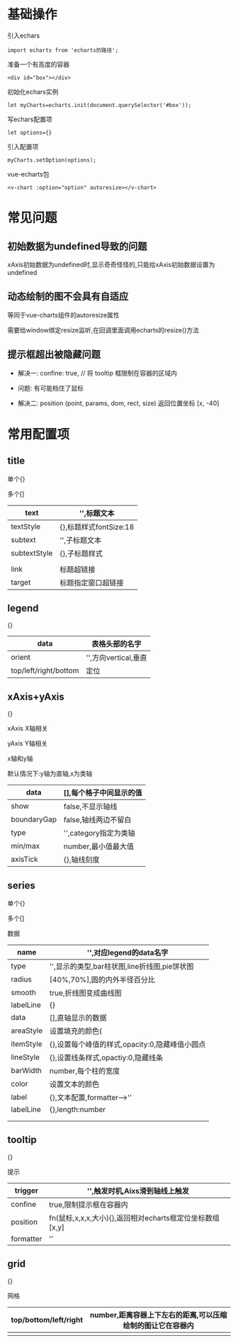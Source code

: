 # 基础操作

引入echars

```
import echarts from 'echarts的路径';
```

准备一个有高度的容器

```
<div id="box"></div>
```

初始化echars实例

```
let myCharts=echarts.init(document.querySelector('#box'));
```

写echars配置项

```
let options={}
```

引入配置项

```
myCharts.setOption(options);
```

vue-echarts包

```
<v-chart :option="option" autoresize></v-chart>
```

# 常见问题

## 初始数据为undefined导致的问题

xAxis初始数据为undefined时,显示奇奇怪怪的,只能给xAxis初始数据设置为undefined

## 动态绘制的图不会具有自适应

等同于vue-charts组件的autoresize属性

需要给window绑定resize监听,在回调里面调用echarts的resize()方法

## 提示框超出被隐藏问题

- 解决一: confine: true, // 将 tooltip 框限制在容器的区域内

- 问题: 有可能档住了鼠标

- 解决二: position (point, params, dom, rect, size) 返回位置坐标 [x, -40]

# 常用配置项

## title

单个{}

多个[]

| text | '',标题文本 | 
| -- | -- |
| textStyle | {},标题样式fontSize:18 | 
| subtext | '',子标题文本 | 
| subtextStyle | {},子标题样式 | 
|   |   | 
| link | 标题超链接 | 
| target | 标题指定窗口超链接 | 


## legend

{}

| data | 表格头部的名字 | 
| -- | -- |
| orient | '',方向vertical,垂直 | 
| top/left/right/bottom | 定位 | 


## xAxis+yAxis

{}

xAxis X轴相关

yAxis Y轴相关

x轴和y轴

默认情况下:y轴为直轴,x为类轴

| data | [],每个格子中间显示的值 | 
| -- | -- |
| show | false,不显示轴线 | 
| boundaryGap | false,轴线两边不留白 | 
| type | '',category指定为类轴 | 
| min/max | number,最小值最大值 | 
| axisTick | {},轴线刻度 | 


## series

单个{}

多个[]

数据

| name | '',对应legend的data名字 | 
| -- | -- |
| type | '',显示的类型,bar柱状图,line折线图,pie饼状图 | 
| radius | [40%,70%],圆的内外半径百分比 | 
| smooth | true,折线图变成曲线图 | 
| labelLine | {} | 
| data | [],直轴显示的数据 | 
| areaStyle | 设置填充的颜色( | 
| itemStyle | {},设置每个峰值的样式,opacity:0,隐藏峰值小圆点 | 
| lineStyle | {},设置线条样式,opactiy:0,隐藏线条 | 
| barWidth | number,每个柱的宽度 | 
| color | 设置文本的颜色 | 
| label | {},文本配置,formatter-->''|fn,自定义文本内容自定义文本内容 | 
| labelLine | {},length:number | 
|   |   | 
|   |   | 


## tooltip

{}

提示

| trigger | '',触发时机,Aixs滑到轴线上触发 | 
| -- | -- |
| confine | true,限制提示框在容器内 | 
| position | fn(鼠标,x,x,x,大小){},返回相对echarts框定位坐标数组[x,y] | 
| formatter | ''|fn,自定义文本内容 | 


## grid

{}

网格

| top/bottom/left/right | number,距离容器上下左右的距离,可以压缩绘制的图让它在容器内 | 
| -- | -- |
|   |   | 
